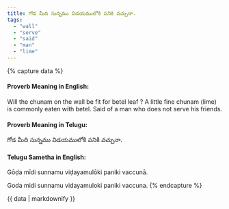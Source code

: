 ```yaml
---
title: గోడ మీది సున్నము విడయములోకి పనికి వచ్చునా.
tags:
  - "wall"
  - "serve"
  - "said"
  - "man"
  - "lime"
---
```


{% capture data %}
#### Proverb Meaning in English:
Will the chunam on the wall be fit for betel leaf ?
A little fine chunam (lime) is commonly eaten with betel.
Said of a man who does not serve his friends.

#### Proverb Meaning in Telugu:
గోడ మీది సున్నము విడయములోకి పనికి వచ్చునా.

#### Telugu Sametha in English:
Gōḍa mīdi sunnamu viḍayamulōki paniki vaccunā.

Goda midi sunnamu vidayamuloki paniki vaccuna.
{% endcapture %}

{{ data | markdownify }}

